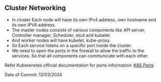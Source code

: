 ## Cluster Networking

- In cluster Each node will have its own IPv4 address, own hostname and its own IPV6 address.
- The master nodes consists of various components like API server, Controller manager, Scheduler, etcd and kubelet.
- And worker nodes will have kubelet, kube-proxy.
- So Each service listens on a specific port inside the cluster.
- We need to open the ports in the firewall to allow the traffic to the services. So that all components can communicate with each other.

Refer Kuberenetes official documentation for ports information: [K8S Ports](https://kubernetes.io/docs/setup/production-environment/tools/kubeadm/install-kubeadm/#check-required-ports)

Date of Commit: 12/03/2024